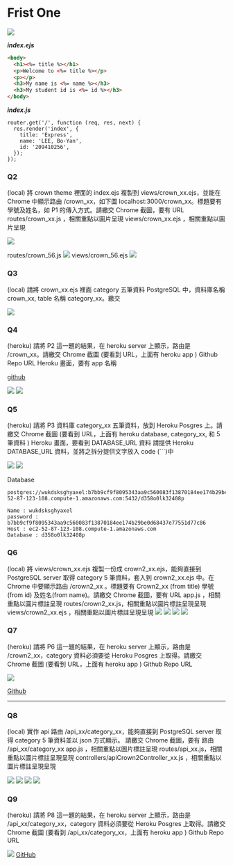 # Frist One

![](https://i.imgur.com/7xA5p1I.png)

**_index.ejs_**

```html
<body>
  <h1><%= title %></h1>
  <p>Welcome to <%= title %></p>
  <p></p>
  <h3>My name is <%= name %></h3>
  <h3>My student id is <%= id %></h3>
</body>
```

**_index.js_**

```
router.get('/', function (req, res, next) {
  res.render('index', {
    title: 'Express',
    name: 'LEE, Bo-Yan',
    id: '209410256',
  });
});
```

### Q2

(local) 將 crown theme 裡面的 index.ejs 複製到 views/crown_xx.ejs，並能在 Chrome 中顯示路由 /crown_xx，如下圖 localhost:3000/crown_xx。標題要有學號及姓名，如 P1 的傳入方式。請繳交
Chrome 截圖，要有 URL
routes/crown_xx.js ，相關重點以圖片呈現
views/crown_xx.ejs ，相關重點以圖片呈現

![](./擷取2.png)

routes/crown_56.js
![](./crown_56.png)
views/crown_56.ejs
![](./crown56ejs.png)

### Q3

(local) 請將 crown_xx.ejs 裡面 category 五筆資料 PostgreSQL 中，資料庫名稱 crown_xx, table 名稱 category_xx。繳交

![](./tempsnip.png)

### Q4

(heroku) 請將 P2 這一題的結果，在 heroku server 上顯示，路由是 /crown_xx。請繳交
Chrome 截圖 (要看到 URL，上面有 heroku app )
Github Repo URL
Heroku 畫面，要有 app 名稱

[github](https://github.com/BillyLee720/1101-db-crown-209410256)

![](herokucrown.png)
![](heroku.png)

### Q5

(heroku) 請將 P3 資料庫 category_xx 五筆資料，放到 Heroku Posgres 上。請繳交
Chrome 截圖 (要看到 URL，上面有 heroku database, category_xx, 和 5 筆資料 )
Heroku 畫面，要看到 DATABASE_URL 資料
請提供 Heroku DATABASE_URL 資料，並將之拆分提供文字放入 code (```)中

![](./pgadmindata.png)
![](./databaseurl.png)

Database

```
postgres://wukdsksghyaxel:b7bb9cf9f8095343aa9c560083f13870184ee174b29be0d68437e77551d77c86@ec2-52-87-123-108.compute-1.amazonaws.com:5432/d358o0lk32408p

Name : wukdsksghyaxel
password : b7bb9cf9f8095343aa9c560083f13870184ee174b29be0d68437e77551d77c86
Host : ec2-52-87-123-108.compute-1.amazonaws.com
Database : d358o0lk32408p
```

### Q6

(local) 將 views/crown_xx.ejs 複製一份成 crown2_xx.ejs，能夠直接到 PostgreSQL server 取得 category 5 筆資料，套入到 crown2_xx.ejs 中。在 Chrome 中要顯示路由 /crown2_xx 。標題要有 Crown2_xx (from title) 學號 (from id) 及姓名(from name)。請繳交
Chrome 截圖，要有 URL
app.js ，相關重點以圖片標註呈現
routes/crown2_xx.js，相關重點以圖片標註呈現呈現
views/crown2_xx.ejs ，相關重點以圖片標註呈現呈現
![](./crown2chrome.png)
![](./appjs.png)
![](./crown2route.png)
![](./crown2ejs.png)

### Q7

(heroku) 請將 P6 這一題的結果，在 heroku server 上顯示，路由是 /crown2_xx，category 資料必須要從 Heroku Posgres 上取得。請繳交
Chrome 截圖 (要看到 URL，上面有 heroku app )
Github Repo URL

![](./herokucrown2.png)

[Github](https://github.com/BillyLee720/1101-db-crown-209410256)

---

### Q8

(local) 實作 api 路由 /api_xx/category_xx，能夠直接到 PostgreSQL server 取得 category 5 筆資料並以 json 方式顯示。
請繳交
Chrome 截圖，要有 路由 /api_xx/category_xx
app.js ，相關重點以圖片標註呈現
routes/api_xx.js，相關重點以圖片標註呈現呈現
controllers/apiCrown2Controller_xx.js ，相關重點以圖片標註呈現呈現

![](./localapi.png)
![](./apiapp.png)
![](./routeapi.png)
![](./apicontroller.png)

### Q9

(heroku) 請將 P8 這一題的結果，在 heroku server 上顯示，路由是 /api_xx/category_xx，category 資料必須要從 Heroku Posgres 上取得。請繳交
Chrome 截圖 (要看到 /api_xx/category_xx，上面有 heroku app )
Github Repo URL

![](./apiheroku.png)
[GitHub](https://github.com/BillyLee720/1101-db-crown-209410256)
